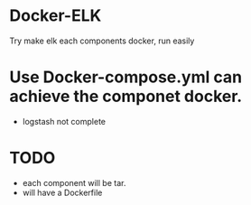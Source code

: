 # Docker-ELK
Try make elk each components docker, run easily

# Use Docker-compose.yml can achieve the componet docker.
- logstash not complete

# TODO
- each component will be tar.
- will have a Dockerfile
